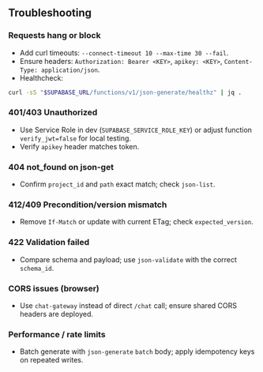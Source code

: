 ## Troubleshooting

### Requests hang or block
- Add curl timeouts: `--connect-timeout 10 --max-time 30 --fail`.
- Ensure headers: `Authorization: Bearer <KEY>`, `apikey: <KEY>`, `Content-Type: application/json`.
- Healthcheck:
```bash
curl -sS "$SUPABASE_URL/functions/v1/json-generate/healthz" | jq .
```

### 401/403 Unauthorized
- Use Service Role in dev (`SUPABASE_SERVICE_ROLE_KEY`) or adjust function `verify_jwt=false` for local testing.
- Verify `apikey` header matches token.

### 404 not_found on json-get
- Confirm `project_id` and `path` exact match; check `json-list`.

### 412/409 Precondition/version mismatch
- Remove `If-Match` or update with current ETag; check `expected_version`.

### 422 Validation failed
- Compare schema and payload; use `json-validate` with the correct `schema_id`.

### CORS issues (browser)
- Use `chat-gateway` instead of direct `/chat` call; ensure shared CORS headers are deployed.

### Performance / rate limits
- Batch generate with `json-generate` `batch` body; apply idempotency keys on repeated writes.
